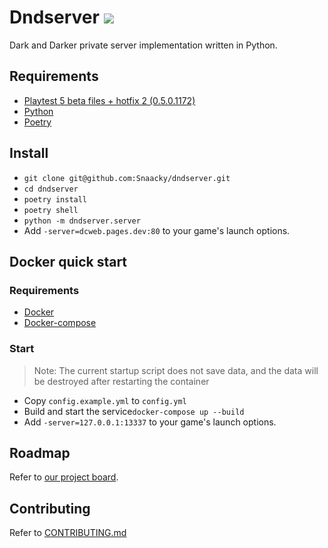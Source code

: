 # Dndserver <a href="https://discord.gg/JdUWpdyvKr"><img src="https://discordapp.com/api/guilds/1098711487125672016/widget.png?style=shield"></a>

Dark and Darker private server implementation written in Python.

## Requirements

- [Playtest 5 beta files + hotfix 2 (0.5.0.1172)](https://discord.gg/darkanddarker)
- [Python](https://www.python.org/)
- [Poetry](https://python-poetry.org/)

## Install

- `git clone git@github.com:Snaacky/dndserver.git`
- `cd dndserver`
- `poetry install`
- `poetry shell`
- `python -m dndserver.server`
- Add `-server=dcweb.pages.dev:80` to your game's launch options.

## Docker quick start

### Requirements

- [Docker](https://docs.docker.com/get-docker/)
- [Docker-compose](https://docs.docker.com/compose/install/)

### Start

> Note: The current startup script does not save data, and the data will be destroyed after restarting the container

- Copy `config.example.yml` to `config.yml`
- Build and start the service`docker-compose up --build`
- Add `-server=127.0.0.1:13337` to your game's launch options.

## Roadmap

Refer to [our project board](https://github.com/users/Snaacky/projects/4?query=is%3Aopen+sort%3Aupdated-desc).

## Contributing
Refer to [CONTRIBUTING.md](https://github.com/Snaacky/dndserver/blob/master/CONTRIBUTING.md)
